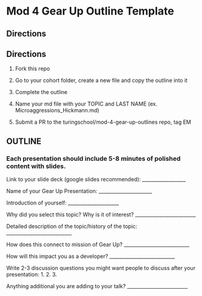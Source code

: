 # Mod 4 Gear Up Outline Template

## Directions

 ## Directions

  1) Fork this repo
  
  2) Go to your cohort folder, create a new file and copy the outline into it

  3) Complete the outline 

  4) Name your md file with your TOPIC and LAST NAME (ex.   Microaggressions_Hickmann.md)

  5)  Submit a PR to the turingschool/mod-4-gear-up-outlines repo, tag EM


## OUTLINE

### Each presentation should include 5-8 minutes of polished content with slides. 
  
  Link to your slide deck (google slides recommended): __________________
  
  Name of your Gear Up Presentation: ______________________
  
  Introduction of yourself: _____________________
  
  Why did you select this topic?  Why is it of interest? _________________________
  
  Detailed description of the topic/history of the topic: ___________________________
  
  How does this connect to mission of Gear Up? ___________________________
  
  How will this impact you as a developer? ___________________________
  
  Write 2-3 discussion questions you might want people to discuss after your presentation:
    1.
    2.
    3.
    
   Anything additional you are adding to your talk? _________________________
